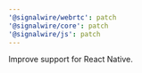 ```yaml
---
'@signalwire/webrtc': patch
'@signalwire/core': patch
'@signalwire/js': patch
---
```


Improve support for React Native.
